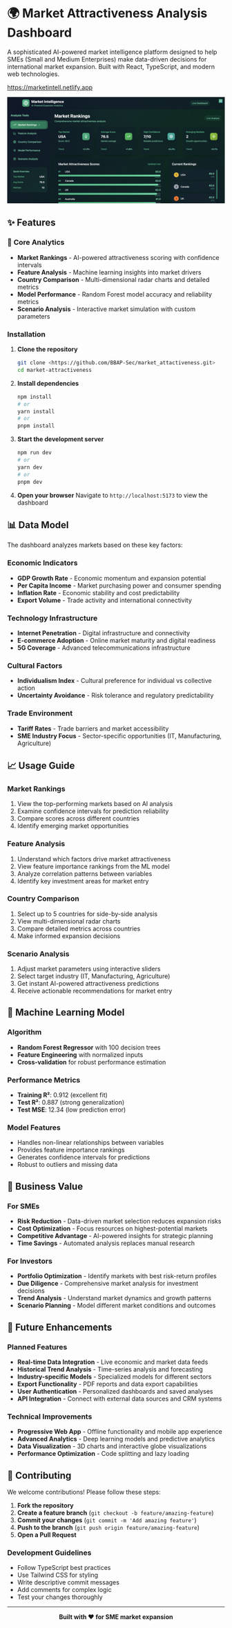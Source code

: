 # 🌍 Market Attractiveness Analysis Dashboard

A sophisticated AI-powered market intelligence platform designed to help SMEs (Small and Medium Enterprises) make data-driven decisions for international market expansion. Built with React, TypeScript, and modern web technologies.

https://marketintell.netlify.app

![Dashboard Preview](https://github.com/BBAP-Sec/market_attactiveness/blob/main/market%20int.png)


## ✨ Features

### 🎯 **Core Analytics**
- **Market Rankings** - AI-powered attractiveness scoring with confidence intervals
- **Feature Analysis** - Machine learning insights into market drivers
- **Country Comparison** - Multi-dimensional radar charts and detailed metrics
- **Model Performance** - Random Forest model accuracy and reliability metrics
- **Scenario Analysis** - Interactive market simulation with custom parameters



### Installation

1. **Clone the repository**
   ```bash
   git clone <https://github.com/BBAP-Sec/market_attactiveness.git>
   cd market-attractiveness
   ```

2. **Install dependencies**
   ```bash
   npm install
   # or
   yarn install
   # or
   pnpm install
   ```

3. **Start the development server**
   ```bash
   npm run dev
   # or
   yarn dev
   # or
   pnpm dev
   ```

4. **Open your browser**
   Navigate to `http://localhost:5173` to view the dashboard

## 📊 Data Model

The dashboard analyzes markets based on these key factors:

### Economic Indicators
- **GDP Growth Rate** - Economic momentum and expansion potential
- **Per Capita Income** - Market purchasing power and consumer spending
- **Inflation Rate** - Economic stability and cost predictability
- **Export Volume** - Trade activity and international connectivity

### Technology Infrastructure
- **Internet Penetration** - Digital infrastructure and connectivity
- **E-commerce Adoption** - Online market maturity and digital readiness
- **5G Coverage** - Advanced telecommunications infrastructure

### Cultural Factors
- **Individualism Index** - Cultural preference for individual vs collective action
- **Uncertainty Avoidance** - Risk tolerance and regulatory predictability

### Trade Environment
- **Tariff Rates** - Trade barriers and market accessibility
- **SME Industry Focus** - Sector-specific opportunities (IT, Manufacturing, Agriculture)

## 📈 Usage Guide

### Market Rankings
1. View the top-performing markets based on AI analysis
2. Examine confidence intervals for prediction reliability
3. Compare scores across different countries
4. Identify emerging market opportunities

### Feature Analysis
1. Understand which factors drive market attractiveness
2. View feature importance rankings from the ML model
3. Analyze correlation patterns between variables
4. Identify key investment areas for market entry

### Country Comparison
1. Select up to 5 countries for side-by-side analysis
2. View multi-dimensional radar charts
3. Compare detailed metrics across countries
4. Make informed expansion decisions

### Scenario Analysis
1. Adjust market parameters using interactive sliders
2. Select target industry (IT, Manufacturing, Agriculture)
3. Get instant AI-powered attractiveness predictions
4. Receive actionable recommendations for market entry

## 🤖 Machine Learning Model

### Algorithm
- **Random Forest Regressor** with 100 decision trees
- **Feature Engineering** with normalized inputs
- **Cross-validation** for robust performance estimation

### Performance Metrics
- **Training R²**: 0.912 (excellent fit)
- **Test R²**: 0.887 (strong generalization)
- **Test MSE**: 12.34 (low prediction error)

### Model Features
- Handles non-linear relationships between variables
- Provides feature importance rankings
- Generates confidence intervals for predictions
- Robust to outliers and missing data

## 🎯 Business Value

### For SMEs
- **Risk Reduction** - Data-driven market selection reduces expansion risks
- **Cost Optimization** - Focus resources on highest-potential markets
- **Competitive Advantage** - AI-powered insights for strategic planning
- **Time Savings** - Automated analysis replaces manual research

### For Investors
- **Portfolio Optimization** - Identify markets with best risk-return profiles
- **Due Diligence** - Comprehensive market analysis for investment decisions
- **Trend Analysis** - Understand market dynamics and growth patterns
- **Scenario Planning** - Model different market conditions and outcomes

## 🔮 Future Enhancements

### Planned Features
- **Real-time Data Integration** - Live economic and market data feeds
- **Historical Trend Analysis** - Time-series analysis and forecasting
- **Industry-specific Models** - Specialized models for different sectors
- **Export Functionality** - PDF reports and data export capabilities
- **User Authentication** - Personalized dashboards and saved analyses
- **API Integration** - Connect with external data sources and CRM systems

### Technical Improvements
- **Progressive Web App** - Offline functionality and mobile app experience
- **Advanced Analytics** - Deep learning models and predictive analytics
- **Data Visualization** - 3D charts and interactive globe visualizations
- **Performance Optimization** - Code splitting and lazy loading

## 🤝 Contributing

We welcome contributions! Please follow these steps:

1. **Fork the repository**
2. **Create a feature branch** (`git checkout -b feature/amazing-feature`)
3. **Commit your changes** (`git commit -m 'Add amazing feature'`)
4. **Push to the branch** (`git push origin feature/amazing-feature`)
5. **Open a Pull Request**

### Development Guidelines
- Follow TypeScript best practices
- Use Tailwind CSS for styling
- Write descriptive commit messages
- Add comments for complex logic
- Test your changes thoroughly

---

<div align="center">

**Built with ❤️ for SME market expansion**

</div>